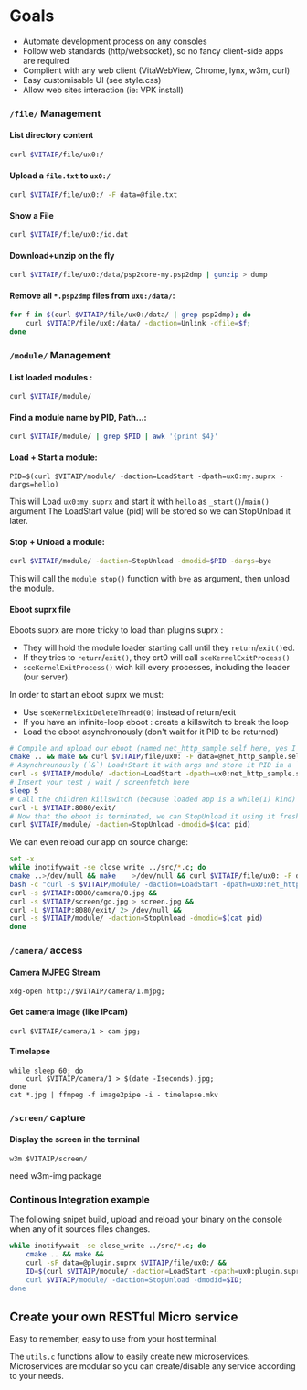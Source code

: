 # Goals
- Automate development process on any consoles
- Follow web standards (http/websocket), so no fancy client-side apps are required
- Complient with any web client (VitaWebView, Chrome, lynx, w3m, curl)
- Easy customisable UI (see style.css)
- Allow web sites interaction (ie: VPK install)

### `/file/` Management

#### List directory content

```sh
curl $VITAIP/file/ux0:/
```

#### Upload a `file.txt` to `ux0:/`

```sh
curl $VITAIP/file/ux0:/ -F data=@file.txt
```

#### Show a File

```sh
curl $VITAIP/file/ux0:/id.dat
```

#### Download+unzip on the fly

```sh
curl $VITAIP/file/ux0:/data/psp2core-my.psp2dmp | gunzip > dump
```

#### Remove all `*.psp2dmp` files from `ux0:/data/`:

```sh
for f in $(curl $VITAIP/file/ux0:/data/ | grep psp2dmp); do
	curl $VITAIP/file/ux0:/data/ -daction=Unlink -dfile=$f;
done
```


### `/module/` Management

#### List loaded modules :

```sh
curl $VITAIP/module/
```

#### Find a module name by PID, Path...:

```sh
curl $VITAIP/module/ | grep $PID | awk '{print $4}'
```

#### Load + Start a module:

```
PID=$(curl $VITAIP/module/ -daction=LoadStart -dpath=ux0:my.suprx -dargs=hello)
```

This will Load `ux0:my.suprx` and start it with `hello` as `_start()`/`main()` argument
The LoadStart value (pid) will be stored so we can StopUnload it later.

#### Stop + Unload a module:

```sh
curl $VITAIP/module/ -daction=StopUnload -dmodid=$PID -dargs=bye
```
This will call the `module_stop()` function with `bye` as argument, then unload the module.
 
#### Eboot suprx file

Eboots suprx are more tricky to load than plugins suprx :
- They will hold the module loader starting call until they `return`/`exit()`ed.
- If they tries to `return`/`exit()`, they crt0 will call `sceKernelExitProcess()`
- `sceKernelExitProcess()` wich kill every processes, including the loader (our server).

In order to start an eboot suprx we must:
- Use `sceKernelExitDeleteThread(0)` instead of return/exit
- If you have an infinite-loop eboot : create a killswitch to break the loop
- Load the eboot asynchronously (don't wait for it PID to be returned)

```sh
# Compile and upload our eboot (named net_http_sample.self here, yes I know it's confusing)
cmake .. && make && curl $VITAIP/file/ux0: -F data=@net_http_sample.self
# Asynchrounously (`&`) Load+Start it with args and store it PID in a `pid` file
curl -s $VITAIP/module/ -daction=LoadStart -dpath=ux0:net_http_sample.self -dargs=8080 > pid &
# Insert your test / wait / screenfetch here
sleep 5
# Call the children killswitch (because loaded app is a while(1) kind)
curl -L $VITAIP:8080/exit/
# Now that the eboot is terminated, we can StopUnload it using it freshly returned pid
curl $VITAIP/module/ -daction=StopUnload -dmodid=$(cat pid)
```

We can even reload our app on source change:

```sh
set -x
while inotifywait -se close_write ../src/*.c; do
cmake ..>/dev/null && make    >/dev/null && curl $VITAIP/file/ux0: -F data=@net_http_sample.self &&
bash -c "curl -s $VITAIP/module/ -daction=LoadStart -dpath=ux0:net_http_sample.self -dargs=8080 > pid &" && sleep 1 &&
curl -s $VITAIP:8080/camera/0.jpg &&
curl -s $VITAIP/screen/go.jpg > screen.jpg &&
curl -L $VITAIP:8080/exit/ 2> /dev/null &&
curl -s $VITAIP/module/ -daction=StopUnload -dmodid=$(cat pid)
done
```

### `/camera/` access

#### Camera MJPEG Stream

```
xdg-open http://$VITAIP/camera/1.mjpg;
```

#### Get camera image (like IPcam)

```
curl $VITAIP/camera/1 > cam.jpg;
```

#### Timelapse

```
while sleep 60; do
	curl $VITAIP/camera/1 > $(date -Iseconds).jpg;
done
cat *.jpg | ffmpeg -f image2pipe -i - timelapse.mkv
```

### `/screen/` capture

#### Display the screen in the terminal

```
w3m $VITAIP/screen/
```

need w3m-img package

### Continous Integration example

The following snipet build, upload and reload your binary on the console
when any of it sources files changes.

```sh
while inotifywait -se close_write ../src/*.c; do
	cmake .. && make &&
	curl -sF data=@plugin.suprx $VITAIP/file/ux0:/ &&
	ID=$(curl $VITAIP/module/ -daction=LoadStart -dpath=ux0:plugin.suprx -dargs=12345") &&
	curl $VITAIP/module/ -daction=StopUnload -dmodid=$ID;
done
```

## Create your own RESTful Micro service
Easy to remember, easy to use from your host terminal.

The `utils.c` functions allow to easily create new microservices.
Microservices are modular so you can create/disable any service according to your needs.
